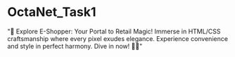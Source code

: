# OctaNet_Task1
 "🎉 Explore E-Shopper: Your Portal to Retail Magic! Immerse in HTML/CSS craftsmanship where every pixel exudes elegance. Experience convenience and style in perfect harmony. Dive in now! 🚀✨"
